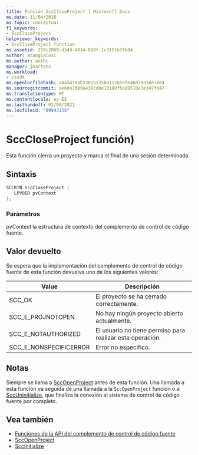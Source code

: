 ```yaml
---
title: Función SccCloseProject | Microsoft Docs
ms.date: 11/04/2016
ms.topic: conceptual
f1_keywords:
- SccCloseProject
helpviewer_keywords:
- SccCloseProject function
ms.assetid: 259c2069-d349-4814-810f-1c3151b7fb84
author: acangialosi
ms.author: anthc
manager: jmartens
ms.workload:
- vssdk
ms.openlocfilehash: a4a54193b23015135b6112655fe48d79d3de74e4
ms.sourcegitcommit: ae6d47b09a439cd0e13180f5e89510e3e347fd47
ms.translationtype: MT
ms.contentlocale: es-ES
ms.lasthandoff: 02/08/2021
ms.locfileid: "99943158"
---
```

# <a name="scccloseproject-function"></a>SccCloseProject función)
Esta función cierra un proyecto y marca el final de una sesión determinada.

## <a name="syntax"></a>Sintaxis

```cpp
SCCRTN SccCloseProject (
   LPVOID pvContext
);
```

### <a name="parameters"></a>Parámetros
 pvContext la estructura de contexto del complemento de control de código fuente.

## <a name="return-value"></a>Valor devuelto
 Se espera que la implementación del complemento de control de código fuente de esta función devuelva uno de los siguientes valores:

|Value|Descripción|
|-----------|-----------------|
|SCC_OK|El proyecto se ha cerrado correctamente.|
|SCC_E_PROJNOTOPEN|No hay ningún proyecto abierto actualmente.|
|SCC_E_NOTAUTHORIZED|El usuario no tiene permiso para realizar esta operación.|
|SCC_E_NONSPECIFICERROR|Error no específico.|

## <a name="remarks"></a>Notas
 Siempre se llama a [SccOpenProject](../extensibility/sccopenproject-function.md) antes de esta función. Una llamada a esta función va seguida de una llamada a la `SccOpenProject` función o a [SccUninitialize](../extensibility/sccuninitialize-function.md), que finaliza la conexión al sistema de control de código fuente por completo.

## <a name="see-also"></a>Vea también
- [Funciones de la API del complemento de control de código fuente](../extensibility/source-control-plug-in-api-functions.md)
- [SccOpenProject](../extensibility/sccopenproject-function.md)
- [SccInitialize](../extensibility/sccinitialize-function.md)
